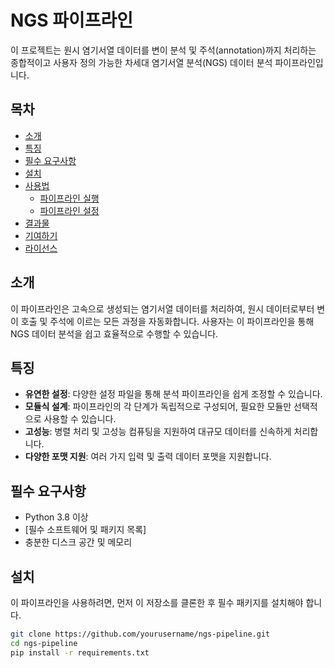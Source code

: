 # NGS 파이프라인

이 프로젝트는 원시 염기서열 데이터를 변이 분석 및 주석(annotation)까지 처리하는 종합적이고 사용자 정의 가능한 차세대 염기서열 분석(NGS) 데이터 분석 파이프라인입니다.

## 목차
- [소개](#소개)
- [특징](#특징)
- [필수 요구사항](#필수-요구사항)
- [설치](#설치)
- [사용법](#사용법)
  - [파이프라인 실행](#파이프라인-실행)
  - [파이프라인 설정](#파이프라인-설정)
- [결과물](#결과물)
- [기여하기](#기여하기)
- [라이선스](#라이선스)

## 소개

이 파이프라인은 고속으로 생성되는 염기서열 데이터를 처리하여, 원시 데이터로부터 변이 호출 및 주석에 이르는 모든 과정을 자동화합니다. 사용자는 이 파이프라인을 통해 NGS 데이터 분석을 쉽고 효율적으로 수행할 수 있습니다.

## 특징

- **유연한 설정**: 다양한 설정 파일을 통해 분석 파이프라인을 쉽게 조정할 수 있습니다.
- **모듈식 설계**: 파이프라인의 각 단계가 독립적으로 구성되어, 필요한 모듈만 선택적으로 사용할 수 있습니다.
- **고성능**: 병렬 처리 및 고성능 컴퓨팅을 지원하여 대규모 데이터를 신속하게 처리합니다.
- **다양한 포맷 지원**: 여러 가지 입력 및 출력 데이터 포맷을 지원합니다.

## 필수 요구사항

- Python 3.8 이상
- [필수 소프트웨어 및 패키지 목록]
- 충분한 디스크 공간 및 메모리

## 설치

이 파이프라인을 사용하려면, 먼저 이 저장소를 클론한 후 필수 패키지를 설치해야 합니다.

```bash
git clone https://github.com/yourusername/ngs-pipeline.git
cd ngs-pipeline
pip install -r requirements.txt
